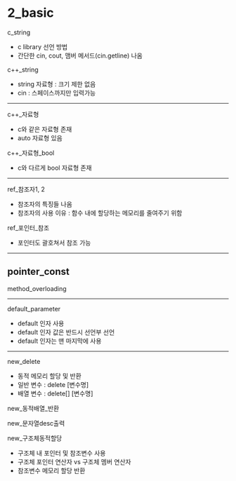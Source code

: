 # 2_basic

c_string
- c library 선언 방법
- 간단한 cin, cout, 맴버 메서드(cin.getline) 나옴

c++_string
- string 자료형 : 크기 제한 없음
- cin : 스페이스까지만 입력가능
---
c++_자료형
- c와 같은 자료형 존재
- auto 자료형 있음

c++_자료형_bool
- c와 다르게 bool 자료형 존재
---
ref_참조자1, 2
- 참조자의 특징들 나옴
- 참조자의 사용 이유 : 함수 내에 할당하는 메모리를 줄여주기 위함

ref_포인터_참조
- 포인터도 괄호쳐서 참조 가능
---
pointer_const
---
method_overloading


---
default_parameter
- default 인자 사용
- default 인자 값은 반드시 선언부 선언
- default 인자는 맨 마지막에 사용
---
new_delete
- 동적 메모리 할당 및 반환
- 일반 변수 : delete [변수명]
- 배열 변수 : delete[] [변수명]

new_동적배열_반환

new_문자열desc출력

new_구조체동적할당
- 구조체 내 포인터 및 참조변수 사용
- 구조체 포인터 연산자 vs 구조체 멤버 연산자
- 참조변수 메모리 할당 반환
